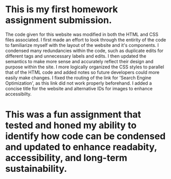 # This is my first homework assignment submission.
The code given for this website was modified in both the HTML and CSS files associated.
I first made an effort to look through the entirity of the code to familiarize myself with
the layout of the website and it's components.
I condensed many redundancies within the code, such as duplicate edits for different tags and unnecessary
labels and edits.
I then updated the semantics to make more sense and accurately reflect their design and purpose within the site.
I more logically organized the CSS styles to parallel that of the HTML code and added notes so future developers
could more easily make changes.
I fixed the routing of the link for 'Search Engine Optimization', as this link did not work properly beforehand.
I added a concise title for the website and alternative IDs for images to enhance accessibilty.

# This was a fun assignment that tested and honed my ability to identify how code can be condensed and updated to enhance readabity, accessibility, and long-term sustainability.
